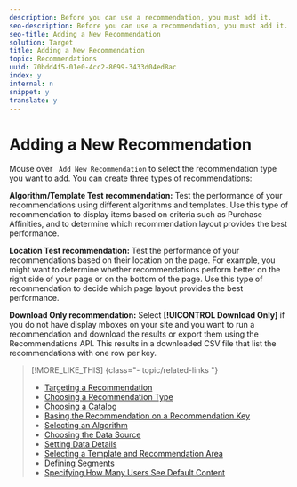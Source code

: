 ```yaml
---
description: Before you can use a recommendation, you must add it.
seo-description: Before you can use a recommendation, you must add it.
seo-title: Adding a New Recommendation
solution: Target
title: Adding a New Recommendation
topic: Recommendations
uuid: 70bdd4f5-01e0-4cc2-8699-3433d04ed8ac
index: y
internal: n
snippet: y
translate: y
---
```


# Adding a New Recommendation

Mouse over ` Add New Recommendation` to select the recommendation type you want to add. You can create three types of recommendations: 

**Algorithm/Template Test recommendation:** Test the performance of your recommendations using different algorithms and templates. Use this type of recommendation to display items based on criteria such as Purchase Affinities, and to determine which recommendation layout provides the best performance. 

**Location Test recommendation:** Test the performance of your recommendations based on their location on the page. For example, you might want to determine whether recommendations perform better on the right side of your page or on the bottom of the page. Use this type of recommendation to decide which page layout provides the best performance. 

**Download Only recommendation:** Select **[!UICONTROL  Download Only]** if you do not have display mboxes on your site and you want to run a recommendation and download the results or export them using the Recommendations API. This results in a downloaded CSV file that list the recommendations with one row per key. 
>[!MORE_LIKE_THIS] {class="- topic/related-links "}
>
>* [ Targeting a Recommendation ](t_targeting_recs.md#task_3D93B8962F6341CB9A3ADE8E29BFECA5)
>* [ Choosing a Recommendation Type ](t_choosetype_recs.md#task_301A771BFE7F45A3AA1E77024E574D1C)
>* [ Choosing a Catalog ](t_Choose_a_Catalog.md#task_047A4BA38078464782024764CA38EF0A)
>* [ Basing the Recommendation on a Recommendation Key ](t_rec_key_recs.md#task_2B0ED54AFBF64C56916B6E1F4DC0DC3B)
>* [ Selecting an Algorithm ](t_algo_select_recs.md#task_2203616ABBE342B6ADAB08F278D794FA)
>* [ Choosing the Data Source ](t_data_source_recs.md#task_4EC990FBF374465EA6B7FCA8A5A12786)
>* [ Setting Data Details ](t_Setting_Data_Details.md#task_28DB20F968B1451481D8E51BAF947079)
>* [ Selecting a Template and Recommendation Area ](t_template_and_recommendation_area_recs.md#task_45CA0403F24944EF9FE6C4FC5D1A7836)
>* [ Defining Segments ](t_definesegments_recs.md#task_338EDF86E0A2412896C2854257E91D62)
>* [ Specifying How Many Users See Default Content ](t_how_many_users_see_default_conten_recst.md#task_5059665F6EE64FA39D2851671898F996)
